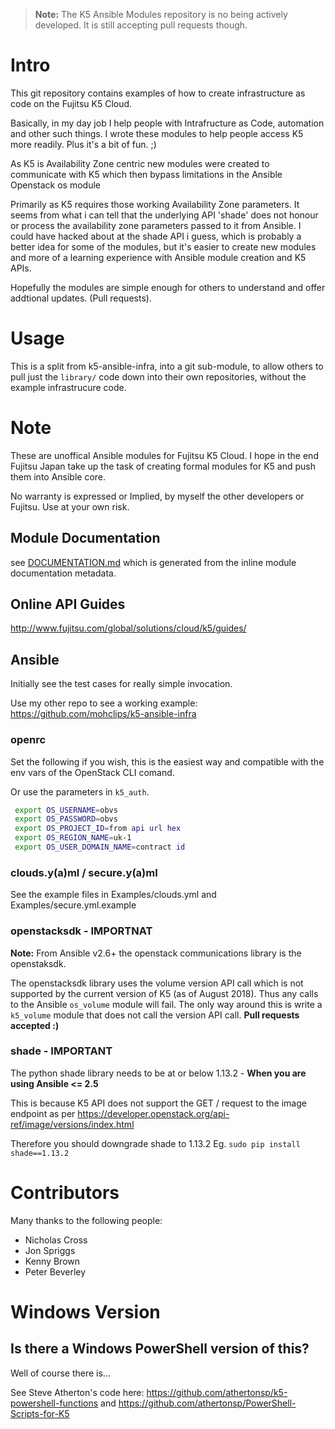 > **Note:** The K5 Ansible Modules repository is no being actively developed.  It is still accepting pull requests though.

# Intro

This git repository contains examples of how to create infrastructure as code on the Fujitsu K5 Cloud.

Basically, in my day job I help people with Intrafructure as Code, automation and other such things.  I wrote these modules to help people access K5 more readily.  Plus it's a bit of fun. ;)

As K5 is Availability Zone centric new modules were created to communicate with K5 which then bypass limitations in the Ansible Openstack os module

Primarily as K5 requires those working Availability Zone parameters. It seems from what i can tell that the underlying API 'shade' does not honour or process the availability zone parameters passed to it from Ansible.  I could have hacked about at the shade API i guess, which is probably a better idea for some of the modules, but it's easier to create new modules and more of a learning experience with Ansible module creation and K5 APIs.

Hopefully the modules are simple enough for others to understand and offer addtional updates. (Pull requests).

# Usage

This is a split from k5-ansible-infra, into a git sub-module, to allow others to pull just the ```library/``` code down into their own repositories, without the example infrastrucure code.

# Note

These are unoffical Ansible modules for Fujitsu K5 Cloud.  I hope in the end Fujitsu Japan take up the task of creating formal modules for K5 and push them into Ansible core.

No warranty is expressed or Implied, by myself the other developers or Fujitsu.  Use at your own risk.


## Module Documentation

see [DOCUMENTATION.md](DOCUMENTATION.md) which is generated from the inline module documentation metadata.

## Online API Guides

http://www.fujitsu.com/global/solutions/cloud/k5/guides/ 

## Ansible

Initially see the test cases for really simple invocation.

Use my other repo to see a working example:  https://github.com/mohclips/k5-ansible-infra

### openrc

Set the following if you wish, this is the easiest way and compatible with the env vars of the OpenStack CLI comand.

Or use the parameters in `k5_auth`.

```bash
 export OS_USERNAME=obvs
 export OS_PASSWORD=obvs
 export OS_PROJECT_ID=from api url hex
 export OS_REGION_NAME=uk-1
 export OS_USER_DOMAIN_NAME=contract id
```

### clouds.y(a)ml / secure.y(a)ml
See the example files in Examples/clouds.yml and Examples/secure.yml.example

### openstacksdk - IMPORTNAT

**Note:** From Ansible v2.6+ the openstack communications library is the openstaksdk.

The openstacksdk library uses the volume version API call which is not supported by the current version of K5 (as of August 2018).  Thus any calls to the Ansible `os_volume` module will fail.  The only way around this is write a `k5_volume` module that does not call the version API call.  **Pull requests accepted :)**

### shade - IMPORTANT

The python shade library needs to be at or below 1.13.2 - **When you are using Ansible <= 2.5**

This is because K5 API does not support the GET / request to the image endpoint as per https://developer.openstack.org/api-ref/image/versions/index.html

Therefore you should downgrade shade to 1.13.2 Eg. `sudo pip install shade==1.13.2`


# Contributors

Many thanks to the following people:

* Nicholas Cross
* Jon Spriggs
* Kenny Brown
* Peter Beverley


# Windows Version

## Is there a Windows PowerShell version of this?

Well of course there is...

See Steve Atherton's code here:  https://github.com/athertonsp/k5-powershell-functions and https://github.com/athertonsp/PowerShell-Scripts-for-K5




